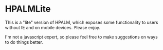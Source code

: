 HPALMLite
=========

This is a "lite" version of HPALM, which exposes some functionality to users without IE and on mobile devices.  Please enjoy.

I'm not a javascript expert, so please feel free to make suggestions on ways to do things better.
